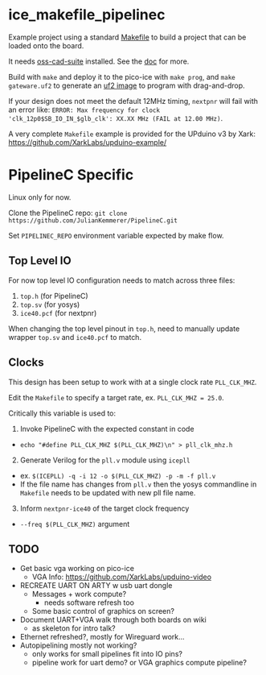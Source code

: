# ice_makefile_pipelinec

Example project using a standard [Makefile](https://en.wikipedia.org/wiki/Make_%28software%29)
to build a project that can be loaded onto the board.

It needs [oss-cad-suite](https://github.com/YosysHQ/oss-cad-suite-build) installed.
See the [doc](https://pico-ice.tinyvision.ai/using_oss_cad_suite.html) for more.

Build with `make` and deploy it to the pico-ice with `make prog`, and `make gateware.uf2` to generate an
[uf2 image](https://pico-ice.tinyvision.ai/programming_the_fpga.html#using-a-drag-drop-or-file-copy-scheme)
to program with drag-and-drop.

If your design does not meet the default 12MHz timing, `nextpnr` will fail with an error like:
`ERROR: Max frequency for clock 'clk_12p0$SB_IO_IN_$glb_clk': XX.XX MHz (FAIL at 12.00 MHz)`.

A very complete `Makefile` example is provided for the UPduino v3 by Xark:
<https://github.com/XarkLabs/upduino-example/>

# PipelineC Specific

Linux only for now.

Clone the PipelineC repo:
`git clone https://github.com/JulianKemmerer/PipelineC.git`

Set `PIPELINEC_REPO` environment variable expected by make flow.

## Top Level IO
For now top level IO configuration needs to match across three files:
1) `top.h` (for PipelineC)
2) `top.sv` (for yosys)
3) `ice40.pcf` (for nextpnr)

When changing the top level pinout in `top.h`, need to manually update wrapper `top.sv` and `ice40.pcf` to match.

## Clocks
This design has been setup to work with at a single clock rate `PLL_CLK_MHZ`.

Edit the `Makefile` to specify a target rate, ex. `PLL_CLK_MHZ = 25.0`.

Critically this variable is used to:
1) Invoke PipelineC with the expected constant in code
  * `echo "#define PLL_CLK_MHZ $(PLL_CLK_MHZ)\n" > pll_clk_mhz.h`
2) Generate Verilog for the `pll.v` module using `icepll`
  * ex. `$(ICEPLL) -q -i 12 -o $(PLL_CLK_MHZ) -p -m -f pll.v`
  * If the file name has changes from `pll.v` then the yosys commandline in `Makefile` needs to be updated with new pll file name.
3) Inform `nextpnr-ice40` of the target clock frequency
  * `--freq $(PLL_CLK_MHZ)` argument

## TODO
* Get basic vga working on pico-ice
  * VGA Info: https://github.com/XarkLabs/upduino-video
* RECREATE UART ON ARTY w usb uart dongle
  * Messages + work compute?
    * needs software refresh too
  * Some basic control of graphics on screen?
* Document UART+VGA walk through both boards on wiki
  * as skeleton for intro talk?
* Ethernet refreshed?, mostly for Wireguard work...
* Autopipelining mostly not working?
  * only works for small pipelines fit into IO pins?
  * pipeline work for uart demo? or VGA graphics compute pipeline?




